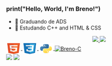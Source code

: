 ### print("Hello, World, I'm Breno!")


- 🔭 Graduando de ADS
- 🌱 Estudando C++ and HTML & CSS

<div align="center">
  <a href="https://github.com/brngxs">
  <img width="48%"  src="https://github-readme-stats.vercel.app/api?username=brngxs&show_icons=true&theme=blue-green&include_all_commits=true&count_private=true"/>
  <img width="48%" src="https://github-readme-stats.vercel.app/api/top-langs/?username=brngxs&layout=compact&langs_count=7&theme=blue-green"/>
</div>
<div>
  <img align="center" alt="Breno-HTML" height="30" width="40" src="https://raw.githubusercontent.com/devicons/devicon/master/icons/html5/html5-original.svg">
  <img align="center" alt="Breno-CSS" height="30" width="40" src="https://raw.githubusercontent.com/devicons/devicon/master/icons/css3/css3-original.svg">
  <img align="center" alt="Breno-Python" height="30" width="40" src="https://raw.githubusercontent.com/devicons/devicon/master/icons/python/python-original.svg">
  <img align="center" alt="Breno-C" height="30" width="40" src="https://cdn.jsdelivr.net/gh/devicons/devicon/icons/c/c-original.svg" />
</div
  
  ##
  
<div>
    <a href="https://instagram.com/brngxs" target="_blank"><img src="https://img.shields.io/badge/-Instagram-%23E4405F?style=for-the-badge&logo=instagram&logoColor=white" target="_blank"></a>
    <a href = "mailto:contatobrenoserpa1404@gmail.com"><img src="https://img.shields.io/badge/-Gmail-%23333?style=for-the-badge&logo=gmail&logoColor=white" target="_blank"></a>
  </div>
